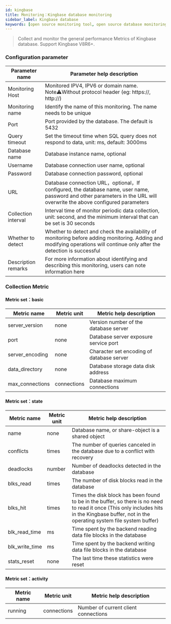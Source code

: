 ```yaml
---
id: kingbase
title: Monitoring：Kingbase database monitoring      
sidebar_label: Kingbase database   
keywords: [open source monitoring tool, open source database monitoring tool, monitoring kingbase database metrics]
---
```


> Collect and monitor the general performance Metrics of Kingbase database. Support Kingbase V8R6+.

### Configuration parameter

|   Parameter name    |                                                                        Parameter help description                                                                         |
|---------------------|---------------------------------------------------------------------------------------------------------------------------------------------------------------------------|
| Monitoring Host     | Monitored IPV4, IPV6 or domain name. Note⚠️Without protocol header (eg: https://, http://)                                                                                |
| Monitoring name     | Identify the name of this monitoring. The name needs to be unique                                                                                                         |
| Port                | Port provided by the database. The default is 5432                                                                                                                        |
| Query timeout       | Set the timeout time when SQL query does not respond to data, unit: ms, default: 3000ms                                                                                   |
| Database name       | Database instance name, optional                                                                                                                                          |
| Username            | Database connection user name, optional                                                                                                                                   |
| Password            | Database connection password, optional                                                                                                                                    |
| URL                 | Database connection URL，optional，If configured, the database name, user name, password and other parameters in the URL will overwrite the above configured parameters     |
| Collection interval | Interval time of monitor periodic data collection, unit: second, and the minimum interval that can be set is 30 seconds                                                   |
| Whether to detect   | Whether to detect and check the availability of monitoring before adding monitoring. Adding and modifying operations will continue only after the detection is successful |
| Description remarks | For more information about identifying and describing this monitoring, users can note information here                                                                    |

### Collection Metric

#### Metric set：basic

|   Metric name   | Metric unit |          Metric help description          |
|-----------------|-------------|-------------------------------------------|
| server_version  | none        | Version number of the database server     |
| port            | none        | Database server exposure service port     |
| server_encoding | none        | Character set encoding of database server |
| data_directory  | none        | Database storage data disk address        |
| max_connections | connections | Database maximum connections              |

#### Metric set：state

|  Metric name   | Metric unit |                                                                                    Metric help description                                                                                    |
|----------------|-------------|-----------------------------------------------------------------------------------------------------------------------------------------------------------------------------------------------|
| name           | none        | Database name, or share-object is a shared object                                                                                                                                             |
| conflicts      | times       | The number of queries canceled in the database due to a conflict with recovery                                                                                                                |
| deadlocks      | number      | Number of deadlocks detected in the database                                                                                                                                                  |
| blks_read      | times       | The number of disk blocks read in the database                                                                                                                                                |
| blks_hit       | times       | Times the disk block has been found to be in the buffer, so there is no need to read it once (This only includes hits in the Kingbase buffer, not in the operating system file system buffer) |
| blk_read_time  | ms          | Time spent by the backend reading data file blocks in the database                                                                                                                            |
| blk_write_time | ms          | Time spent by the backend writing data file blocks in the database                                                                                                                            |
| stats_reset    | none        | The last time these statistics were reset                                                                                                                                                     |

#### Metric set：activity

| Metric name | Metric unit |       Metric help description        |
|-------------|-------------|--------------------------------------|
| running     | connections | Number of current client connections |
